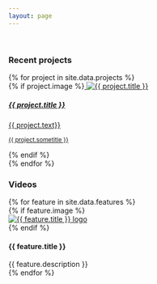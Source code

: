 ```yaml
---
layout: page
---
```

<br>
<div class="col-12">
<h3 class="title-3 text-dark mb-4">Recent projects</h3>
</div>

<div class="container pb-6">
    <div class="row">
      {% for project in site.data.projects %}
        <div class="col-12 col-md-6 mb-2 ">
            <div class="card">
                {% if project.image %}<a href="{{project.url}}">
                <img class="card-img-top img-fluid" src="{{project.image}}" alt="{{ project.title }}">
                <div class="card-body">
                    <h5 class="card-title">{{ project.title }}</h5>
                    <p class="card-text">{{ project.text}}</p>
                    <p class="card-text"><small class="text-muted">{{ project.sometitle }}</small></p>
                </div>
                </a> {% endif %}
            </div>
        </div>
          {% endfor %}
    </div>
</div>


<div class="container pt-5 pb-5 pt-md-7 pb-md-7">

  <div class="row justify-content-center">
    <div class="col-12">
      <h3 class="title-3 text-dark mb-4">Videos</h3>
    </div>
    {% for feature in site.data.features %}
    <div class="col-12 col-md-6 col-lg-4 mb-2">
      <!-- <div class="feature"> -->
        {% if feature.image %}<div class="feature-image"><a href="{{feature.youtube}}"><img alt="{{ feature.title }} logo" src="{{ feature.image }}" /></a></div> {% endif %}
        <h4 class="feature-title">{{ feature.title }}</h4>
        <div class="feature-content">{{ feature.description }}</div>
      <!-- </div> -->
    </div>
    {% endfor %}
  </div>
</div>
